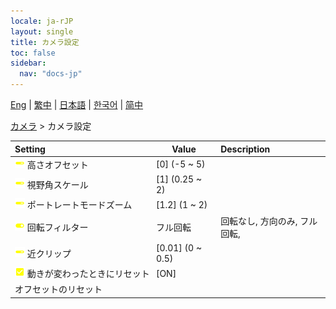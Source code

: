 ```yaml
---
locale: ja-rJP
layout: single
title: カメラ設定
toc: false
sidebar:
  nav: "docs-jp"
---
```

[Eng](/dancexr/menu/2025.4/scene/config_camera) | [繁中](/tw/dancexr/menu/2025.4/scene/config_camera) | [日本語](/jp/dancexr/menu/2025.4/scene/config_camera) | [한국어](/kr/dancexr/menu/2025.4/scene/config_camera) | [简中](/zh/dancexr/menu/2025.4/scene/config_camera)

[カメラ](../menu#カメラ) > カメラ設定



| Setting | Value | Description |
| :--- | --- | :--- |
|<nobr><img src="/images/icon/ic_slider.png" alt="slider icon"/> 高さオフセット</nobr>| [0] (-5 ~ 5) | 
|<nobr><img src="/images/icon/ic_slider.png" alt="slider icon"/> 視野角スケール</nobr>| [1] (0.25 ~ 2) | 
|<nobr><img src="/images/icon/ic_slider.png" alt="slider icon"/> ポートレートモードズーム</nobr>| [1.2] (1 ~ 2) | 
|<nobr><img src="/images/icon/ic_toggle_on.png" alt="toggle on icon"/> 回転フィルター</nobr>| フル回転 | 回転なし, 方向のみ, フル回転, 
|<nobr><img src="/images/icon/ic_slider.png" alt="slider icon"/> 近クリップ</nobr>| [0.01] (0 ~ 0.5) | 
|<nobr><img src="/images/icon/ic_check_on.png" alt="check on icon"/> 動きが変わったときにリセット</nobr>| [ON] | 
|<nobr> オフセットのリセット</nobr>|| 

